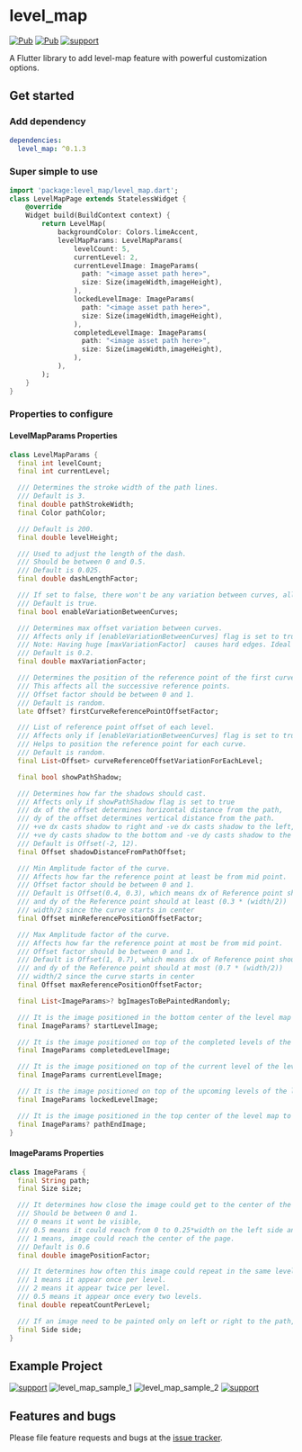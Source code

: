 # level_map
[![Pub](https://img.shields.io/pub/v/level_map.svg?style=flat)](https://pub.dartlang.org/packages/level_map) [![Pub](https://img.shields.io/badge/null%20safe-%E2%9C%94-brightgreen)](https://pub.dartlang.org/packages/level_map)
[![support](https://img.shields.io/badge/platform-flutter%7Cflutter%20web%7Cwindows%7Clinux%7Cmac%20os-ff69b4.svg?style=flat)](https://github.com/Bharathh-Raj/level_map)

A Flutter library to add level-map feature with powerful customization options.

## Get started

### Add dependency

```yaml
dependencies:
  level_map: ^0.1.3
```

### Super simple to use

```dart
import 'package:level_map/level_map.dart';
class LevelMapPage extends StatelessWidget {
    @override
    Widget build(BuildContext context) {
        return LevelMap(
            backgroundColor: Colors.limeAccent,
            levelMapParams: LevelMapParams(
                levelCount: 5,
                currentLevel: 2,
                currentLevelImage: ImageParams(
                  path: "<image asset path here>",
                  size: Size(imageWidth,imageHeight),
                ),
                lockedLevelImage: ImageParams(
                  path: "<image asset path here>",
                  size: Size(imageWidth,imageHeight),
                ),
                completedLevelImage: ImageParams(
                  path: "<image asset path here>",
                  size: Size(imageWidth,imageHeight),
                ),
            ),
        );
    }
}
```
### Properties to configure

#### LevelMapParams Properties
```dart
class LevelMapParams {
  final int levelCount;
  final int currentLevel;

  /// Determines the stroke width of the path lines.
  /// Default is 3.
  final double pathStrokeWidth;
  final Color pathColor;

  /// Default is 200.
  final double levelHeight;

  /// Used to adjust the length of the dash.
  /// Should be between 0 and 0.5.
  /// Default is 0.025.
  final double dashLengthFactor;

  /// If set to false, there won't be any variation between curves, all curves are identical.
  /// Default is true.
  final bool enableVariationBetweenCurves;

  /// Determines max offset variation between curves.
  /// Affects only if [enableVariationBetweenCurves] flag is set to true.
  /// Note: Having huge [maxVariationFactor]  causes hard edges. Ideal value is between 0 and 1 (may vary based on the [levelHeight]).
  /// Default is 0.2.
  final double maxVariationFactor;

  /// Determines the position of the reference point of the first curve.
  /// This affects all the successive reference points.
  /// Offset factor should be between 0 and 1.
  /// Default is random.
  late Offset? firstCurveReferencePointOffsetFactor;

  /// List of reference point offset of each level.
  /// Affects only if [enableVariationBetweenCurves] flag is set to true
  /// Helps to position the reference point for each curve.
  /// Default is random.
  final List<Offset> curveReferenceOffsetVariationForEachLevel;

  final bool showPathShadow;

  /// Determines how far the shadows should cast.
  /// Affects only if showPathShadow flag is set to true
  /// dx of the offset determines horizontal distance from the path,
  /// dy of the offset determines vertical distance from the path.
  /// +ve dx casts shadow to right and -ve dx casts shadow to the left,
  /// +ve dy casts shadow to the bottom and -ve dy casts shadow to the top.
  /// Default is Offset(-2, 12).
  final Offset shadowDistanceFromPathOffset;

  /// Min Amplitude factor of the curve.
  /// Affects how far the reference point at least be from mid point.
  /// Offset factor should be between 0 and 1.
  /// Default is Offset(0.4, 0.3), which means dx of Reference point should at least (0.4 * (width/2))
  /// and dy of the Reference point should at least (0.3 * (width/2))
  /// width/2 since the curve starts in center
  final Offset minReferencePositionOffsetFactor;

  /// Max Amplitude factor of the curve.
  /// Affects how far the reference point at most be from mid point.
  /// Offset factor should be between 0 and 1.
  /// Default is Offset(1, 0.7), which means dx of Reference point should at most (1 * (width/2))
  /// and dy of the Reference point should at most (0.7 * (width/2))
  /// width/2 since the curve starts in center
  final Offset maxReferencePositionOffsetFactor;

  final List<ImageParams>? bgImagesToBePaintedRandomly;

  /// It is the image positioned in the bottom center of the level map to indicate the start position.
  final ImageParams? startLevelImage;

  /// It is the image positioned on top of the completed levels of the level map to indicate the level is completed.
  final ImageParams completedLevelImage;

  /// It is the image positioned on top of the current level of the level map to indicate the current position of the user.
  final ImageParams currentLevelImage;

  /// It is the image positioned on top of the upcoming levels of the level map to indicate those levels are yet to unlock.
  final ImageParams lockedLevelImage;

  /// It is the image positioned in the top center of the level map to indicate the end of the level map.
  final ImageParams? pathEndImage;    
}
```

#### ImageParams Properties
```dart
class ImageParams {
  final String path;
  final Size size;

  /// It determines how close the image could get to the center of the page.
  /// Should be between 0 and 1.
  /// 0 means it wont be visible,
  /// 0.5 means it could reach from 0 to 0.25*width on the left side and from 0.75 to 1*width on the right side of the path,
  /// 1 means, image could reach the center of the page.
  /// Default is 0.6
  final double imagePositionFactor;

  /// It determines how often this image could repeat in the same level.
  /// 1 means it appear once per level.
  /// 2 means it appear twice per level.
  /// 0.5 means it appear once every two levels.
  final double repeatCountPerLevel;

  /// If an image need to be painted only on left or right to the path, set this parameter.
  final Side side;
}
```
## Example Project
[![support](https://img.shields.io/badge/github-level__map-brightgreen?style=flat)](https://github.com/Bharathh-Raj/level_map)
![level_map_sample_1](https://i.imgur.com/WJ7qyMi.png) ![level_map_sample_2](https://i.imgur.com/4UXqOX6.png)
[![support](https://img.shields.io/badge/github-level__map-brightgreen?style=flat)](https://github.com/Bharathh-Raj/level_map)

## Features and bugs
Please file feature requests and bugs at the [issue tracker][tracker].

[tracker]: https://github.com/Bharathh-Raj/level_map/issues